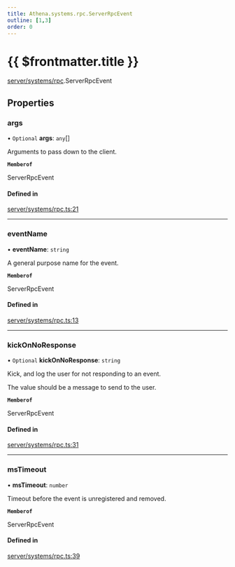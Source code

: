 ```yaml
---
title: Athena.systems.rpc.ServerRpcEvent
outline: [1,3]
order: 0
---
```


# {{ $frontmatter.title }}


[server/systems/rpc](../modules/server_systems_rpc.md).ServerRpcEvent

## Properties

### args

• `Optional` **args**: `any`[]

Arguments to pass down to the client.

**`Memberof`**

ServerRpcEvent

#### Defined in

[server/systems/rpc.ts:21](https://github.com/Stuyk/altv-athena/blob/4bfd806/src/core/server/systems/rpc.ts#L21)

___

### eventName

• **eventName**: `string`

A general purpose name for the event.

**`Memberof`**

ServerRpcEvent

#### Defined in

[server/systems/rpc.ts:13](https://github.com/Stuyk/altv-athena/blob/4bfd806/src/core/server/systems/rpc.ts#L13)

___

### kickOnNoResponse

• `Optional` **kickOnNoResponse**: `string`

Kick, and log the user for not responding to an event.

The value should be a message to send to the user.

**`Memberof`**

ServerRpcEvent

#### Defined in

[server/systems/rpc.ts:31](https://github.com/Stuyk/altv-athena/blob/4bfd806/src/core/server/systems/rpc.ts#L31)

___

### msTimeout

• **msTimeout**: `number`

Timeout before the event is unregistered and removed.

**`Memberof`**

ServerRpcEvent

#### Defined in

[server/systems/rpc.ts:39](https://github.com/Stuyk/altv-athena/blob/4bfd806/src/core/server/systems/rpc.ts#L39)
